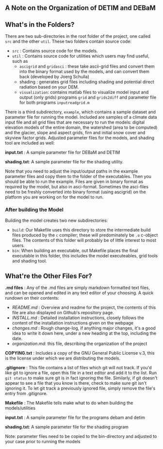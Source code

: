 A Note on the Organization of DETIM and DEBaM
---------------------------------------------

What's in the Folders?
----------------------

There are two sub-directories in the root folder of the project, one called ```src``` and the other ```util```. These two folders contain source code:
- ```src``` : Contains source code for the models.
- ```util``` : Contains source code for utilities which users may
find useful, such as
    * ```ascigrid``` and ```gridasci``` : these take ascii-grid files and
    convert them into the binary format used by the models, and
    can convert them back (developed by Joerg Schulla)
    * shading : generates grid files including shading and potential direct radiation
    based on your DEM.
    * ```visualization```: contains matlab files to visualize model input and
    output (only grids) programs ```grid``` and ```grids2diff``` and parameter
    file for both programs ```inputreadgrid.m```

There is a third subdirectory, ```example```, which contains a sample dataset
and parameter file for running the model. Included are samples of a climate data input file and all grid files that are necessary to run the models: digital elevation models of the entire domain, the watershed (area to be computed) and the glacier, slope and aspect grids, firn and initial snow cover and skyview factor grids. 
Adjusted parameter files for the models, and shading tool are included
as well:

__input.txt__ : A sample parameter file for DEBaM and DETIM

__shading.txt__: A sample parameter file for the shading utility.

Note that you need to adjust the input/output paths in the example parameter files and copy them to the
folder of the executables. Then you should be able to run the example.
Files are given in binary format as required by the model, but also in asci-format. Sometimes the asci-files
need to be freshly converted into binary format (using ascigrid) on the platform you are working on for the model to run.


### After building the Model
Building the model creates two new subdirectories:
- ```build```: Our Makefile uses this directory to store the intermediate
build files produced by the ```c``` compiler; these will predominately be
```.o``` c-object files. The contents of this folder will probably be of
little interest to most users.
- ```bin```: When building an executable, out Makefile places the final
executable in this folder, this includes the model executeables, grid tools
and shading tool.


What're the Other Files For?
----------------------------

__.md files__ : Any of the .md files are simply markdown formatted text files, 
and can be opened and edited in any text editor of your choosing. A quick 
rundown on their contents:
* _README.md_ : Overview and readme for the project, the contents of this file
are also displayed on Github's repository page.
* _INSTALL.md_ : Detailed installation instructions, closely follows the content
of the installation instructions given on the webpage
* _changes.md_ : Rough change-log, if anything major changes, it's a good idea to
write it down here, under a new heading at the top, including the date.
* _organization.md_: this file, describing the organization of the project

__COPYING.txt__ : Includes a copy of the GNU General Public License v.3, this
is the license under which we are distributing the models.

__.gitignore__ : This file contains a list of files which git will not track.
If you'd like git to ignore a file, open this file in a text editor and add
it to the list. Run ```git status``` to make sure  git is in fact ignoring the
file. Similarly, if git doesn't appear to see a file that you know is there,
check to make sure git isn't ignoring it. To let git track a previously ignored
file, simply remove the file's entry from .gitignore.

__Makefile__ : The Makefile tells make what to do when building the models/utilities 

__input.txt__ : A sample parameter file for the programs debam and detim

__shading.txt__: A sample parameter file for the shading program

Note: parameter files need to be copied to the bin-directory and adjusted to your case prior to running the models
